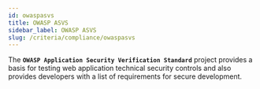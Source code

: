 ```yaml
---
id: owaspasvs
title: OWASP ASVS
sidebar_label: OWASP ASVS
slug: /criteria/compliance/owaspasvs
---
```


The **`OWASP Application Security Verification Standard`** project
provides a basis for testing
web application technical security controls
and also provides developers
with a list of requirements
for secure development.
